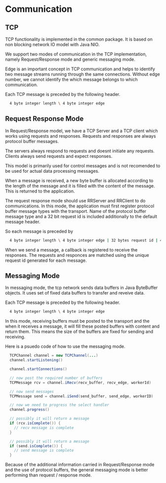 # Communication

## TCP

TCP functionality is implemented in the common package. It is based on non blocking network IO model with Java NIO.

We support two modes of communication in the TCP implementation, namely Request/Response mode and generic messaging mode.

Edge is an important concept in TCP communication and helps to identify two message streams running through the same connections. Without edge number, we cannot identify the which message belongs to which communication.

Each TCP message is preceded by the following header.

```bash
  4 byte integer length \ 4 byte integer edge
```

## Request Response Mode

In Request/Response model, we have a TCP Server and a TCP client which works using requests and responses. Requests and responses are always protocol buffer messages.

The servers always respond to requests and doesnt initiate any requests. Clients always send requests and expect responses.

This model is primarily used for control messages and is not recomended to be used for actual data processing messages.

When a message is received, a new byte buffer is allocated according to the length of the message and it is filled with the content of the message. This is returned to the application.

The request response mode should use RRServer and RRClient to do communications. In this mode, the application must first register protocol buffer message types with the transport. Name of the protocol buffer message type and a 32 bit request id is included additionally to the default message header.

So each message is preceded by

```bash
  4 byte integer length \ 4 byte integer edge | 32 bytes request id | 4 byte message name length | message name
```

When we send a message, a callback is registered to receive the responses. The requests and responces are matched using the unique request id generated for each message.

## Messaging Mode

In messaging mode, the tcp network sends data buffers in Java ByteBuffer objects. It uses set of fixed data buffers to transfer and reveive data.

Each TCP message is preceded by the following header.

```bash
  4 byte integer length \ 4 byte integer edge
```

In this mode, receiving buffers must be posted to the transport and the when it receives a message, it will fill these posted buffers with content and return them. This means the size of the buffers are fixed for sending and receiving.

Here is a psuedo code of how to use the messaging mode.

```java
  TCPChannel channel = new TCPChannel(...)
  channel.startListening()

  channel.startConnections()

  // now post the required number of buffers
  TCPMessage rcv = channel.iRecv(recv_buffer, recv_edge, workerId)

  // now send messages
  TCPMessage send = channel.iSend(send_buffer, send_edge, workerID)

  // now we need to progress the select handler
  channel.progress()

  // possibly it will return a message
  if (rcv.isComplete()) {
    // recv message is complete
  }

  // possibly it will return a message
  if (send.isComplete()) {
    // send message is complete
  }
```

Because of the additional information carried in Request/Response mode and the use of protocol buffers, the general messaging mode is better performing than request / response mode.

